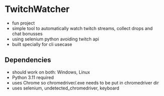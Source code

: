 # TwitchWatcher

- fun project
- simple tool to automatically watch twitch streams, collect drops and chat bonusses
- using selenium python avoiding twitch api
- built specially for cli usecase

## Dependencies

- should work on both: Windows, Linux
- Python 3.11 required
- uses Chrome so chromedriver/.exe needs to be put in chromedriver dir
- uses selenium, undetected_chromedriver, keyboard
